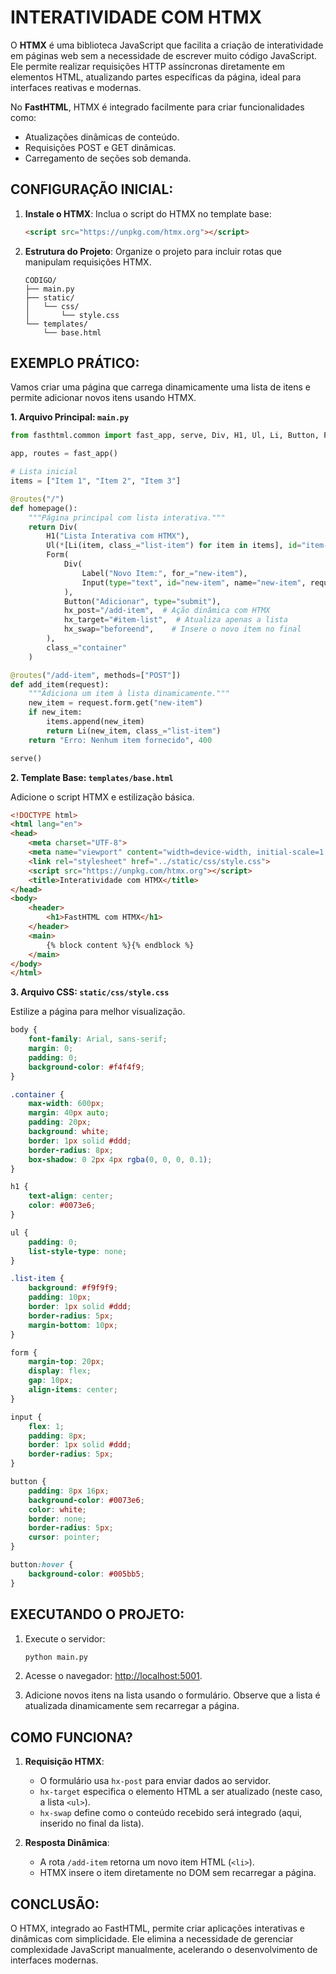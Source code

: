 # INTERATIVIDADE COM HTMX
O **HTMX** é uma biblioteca JavaScript que facilita a criação de interatividade em páginas web sem a necessidade de escrever muito código JavaScript. Ele permite realizar requisições HTTP assíncronas diretamente em elementos HTML, atualizando partes específicas da página, ideal para interfaces reativas e modernas.

No **FastHTML**, HTMX é integrado facilmente para criar funcionalidades como:
- Atualizações dinâmicas de conteúdo.
- Requisições POST e GET dinâmicas.
- Carregamento de seções sob demanda.

## CONFIGURAÇÃO INICIAL:
1. **Instale o HTMX**:
   Inclua o script do HTMX no template base:
   ```html
   <script src="https://unpkg.com/htmx.org"></script>
   ```

2. **Estrutura do Projeto**:
   Organize o projeto para incluir rotas que manipulam requisições HTMX.
   ```
   CODIGO/
   ├── main.py
   ├── static/
   │   └── css/
   │       └── style.css
   └── templates/
       └── base.html
   ```

## EXEMPLO PRÁTICO:
Vamos criar uma página que carrega dinamicamente uma lista de itens e permite adicionar novos itens usando HTMX.

**1. Arquivo Principal: `main.py`**

```python
from fasthtml.common import fast_app, serve, Div, H1, Ul, Li, Button, Form, Input, Label

app, routes = fast_app()

# Lista inicial
items = ["Item 1", "Item 2", "Item 3"]

@routes("/")
def homepage():
    """Página principal com lista interativa."""
    return Div(
        H1("Lista Interativa com HTMX"),
        Ul(*[Li(item, class_="list-item") for item in items], id="item-list"),
        Form(
            Div(
                Label("Novo Item:", for_="new-item"),
                Input(type="text", id="new-item", name="new-item", required=True),
            ),
            Button("Adicionar", type="submit"),
            hx_post="/add-item",  # Ação dinâmica com HTMX
            hx_target="#item-list",  # Atualiza apenas a lista
            hx_swap="beforeend",    # Insere o novo item no final
        ),
        class_="container"
    )

@routes("/add-item", methods=["POST"])
def add_item(request):
    """Adiciona um item à lista dinamicamente."""
    new_item = request.form.get("new-item")
    if new_item:
        items.append(new_item)
        return Li(new_item, class_="list-item")
    return "Erro: Nenhum item fornecido", 400

serve()
```

**2. Template Base: `templates/base.html`**

Adicione o script HTMX e estilização básica.

```html
<!DOCTYPE html>
<html lang="en">
<head>
    <meta charset="UTF-8">
    <meta name="viewport" content="width=device-width, initial-scale=1.0">
    <link rel="stylesheet" href="../static/css/style.css">
    <script src="https://unpkg.com/htmx.org"></script>
    <title>Interatividade com HTMX</title>
</head>
<body>
    <header>
        <h1>FastHTML com HTMX</h1>
    </header>
    <main>
        {% block content %}{% endblock %}
    </main>
</body>
</html>
```

**3. Arquivo CSS: `static/css/style.css`**

Estilize a página para melhor visualização.

```css
body {
    font-family: Arial, sans-serif;
    margin: 0;
    padding: 0;
    background-color: #f4f4f9;
}

.container {
    max-width: 600px;
    margin: 40px auto;
    padding: 20px;
    background: white;
    border: 1px solid #ddd;
    border-radius: 8px;
    box-shadow: 0 2px 4px rgba(0, 0, 0, 0.1);
}

h1 {
    text-align: center;
    color: #0073e6;
}

ul {
    padding: 0;
    list-style-type: none;
}

.list-item {
    background: #f9f9f9;
    padding: 10px;
    border: 1px solid #ddd;
    border-radius: 5px;
    margin-bottom: 10px;
}

form {
    margin-top: 20px;
    display: flex;
    gap: 10px;
    align-items: center;
}

input {
    flex: 1;
    padding: 8px;
    border: 1px solid #ddd;
    border-radius: 5px;
}

button {
    padding: 8px 16px;
    background-color: #0073e6;
    color: white;
    border: none;
    border-radius: 5px;
    cursor: pointer;
}

button:hover {
    background-color: #005bb5;
}
```

## EXECUTANDO O PROJETO:
1. Execute o servidor:
   ```bash
   python main.py
   ```

2. Acesse o navegador: [http://localhost:5001](http://localhost:5001).

3. Adicione novos itens na lista usando o formulário. Observe que a lista é atualizada dinamicamente sem recarregar a página.

## COMO FUNCIONA?
1. **Requisição HTMX**:
   - O formulário usa `hx-post` para enviar dados ao servidor.
   - `hx-target` especifica o elemento HTML a ser atualizado (neste caso, a lista `<ul>`).
   - `hx-swap` define como o conteúdo recebido será integrado (aqui, inserido no final da lista).

2. **Resposta Dinâmica**:
   - A rota `/add-item` retorna um novo item HTML (`<li>`).
   - HTMX insere o item diretamente no DOM sem recarregar a página.

## CONCLUSÃO:
O HTMX, integrado ao FastHTML, permite criar aplicações interativas e dinâmicas com simplicidade. Ele elimina a necessidade de gerenciar complexidade JavaScript manualmente, acelerando o desenvolvimento de interfaces modernas. 
